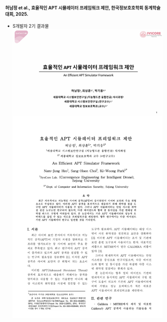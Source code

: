 #### 허남정 et al., 효율적인 APT 시뮬레이터 프레임워크 제안, 한국정보호호학회 동계학술대회, 2025.
- S개발자 2기 결과물
![발표자료](../src/aptFramework.png)
![논문자료](../src/iamge1.png)  

